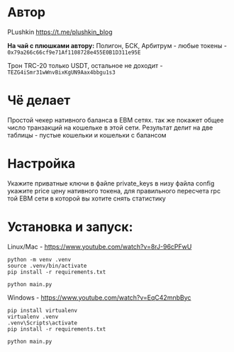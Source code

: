 # Автор
PLushkin https://t.me/plushkin_blog        

**На чай с плюшками автору:**
Полигон, БСК, Арбитрум - любые токены - `0x79a266c66cf9e71Af1108728e455E0B1D311e95E`

Трон TRC-20 только USDT, остальное не доходит - `TEZG4iSmr31wWnvBixKgUN9Aax4bbgu1s3`

# Чё делает
Простой чекер нативного баланса в ЕВМ сетях. так же покажет общее число транзакций на кошельке в этой сети.
Результат делит на две таблицы - пустые кошельки и кошельки с балансом



# Настройка
Укажите приватные ключи в файле private_keys
в низу файла config укажите
price цену нативного токена, для правильного пересчета
rpc той ЕВМ сети в которой вы хотите снять статистику

# Установка и запуск:

Linux/Mac - https://www.youtube.com/watch?v=8rJ-96cPFwU
```
python -m venv .venv
source .venv/bin/activate
pip install -r requirements.txt

python main.py
```
Windows - https://www.youtube.com/watch?v=EqC42mnbByc
```
pip install virtualenv
virtualenv .venv
.venv\Scripts\activate
pip install -r requirements.txt

python main.py
```


